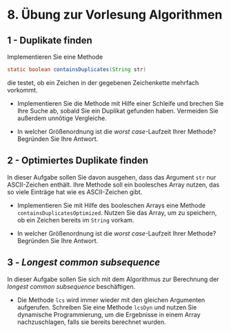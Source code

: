 # 8. Übung zur Vorlesung Algorithmen  

## 1 - Duplikate finden
Implementieren Sie eine Methode

``` java
static boolean containsDuplicates(String str)
```

die testet, ob ein Zeichen in der gegebenen Zeichenkette mehrfach vorkommt.

  - Implementieren Sie die Methode mit Hilfe einer Schleife und brechen Sie Ihre Suche ab, sobald Sie ein Duplikat gefunden haben. Vermeiden Sie außerdem unnötige Vergleiche.

  - In welcher Größenordnung ist die *worst case*-Laufzeit Ihrer Methode? Begründen Sie Ihre Antwort.


## 2 - Optimiertes Duplikate finden

In dieser Aufgabe sollen Sie davon ausgehen, dass das Argument `str` nur ASCII-Zeichen enthält.
Ihre Methode soll ein boolesches Array nutzen, das so viele Einträge hat wie es ASCII-Zeichen gibt.

  - Implementieren Sie mit Hilfe des booleschen Arrays eine Methode `containsDuplicatesOptimized`.
    Nutzen Sie das Array, um zu speichern, ob ein Zeichen bereits im `String` vorkam.

  - In welcher Größenordnung ist die *worst case*-Laufzeit Ihrer Methode? Begründen Sie Ihre Antwort.


## 3 - *Longest common subsequence*
In dieser Aufgabe sollen Sie sich mit dem Algorithmus zur Berechnung der *longest common subsequence* beschäftigen.

  - Die Methode `lcs` wird immer wieder mit den gleichen Argumenten aufgerufen. Schreiben Sie eine Methode `lcsDyn` und nutzen Sie dynamische Programmierung, um die Ergebnisse in einem Array nachzuschlagen, falls sie bereits berechnet wurden.
